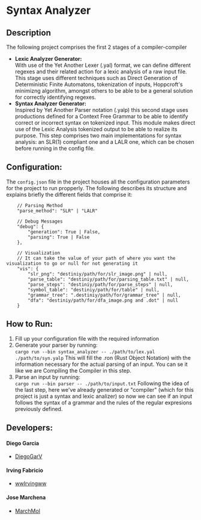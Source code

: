 # Syntax Analyzer

## Description
The following project comprises the first 2 stages of a compiler-compiler
- <b>Lexic Analyzer Generator:</b><br>
With use of the Yet Another Lexer (.yal) format, we can define different regexes and their related action for a lexic analysis of a raw input file. This stage uses different techniques such as Direct Generation of Deterministic Finite Automatons, tokenization of inputs, Hoppcroft's minimizng algorithm, amongst others to be able to be a general solution for correctly identifying regexes.
- <b>Syntax Analyzer Generator:</b><br>
Inspired by Yet Another Parser notation (.yalp) this second stage uses productions defined for a Context Free Grammar to be able to identify correct or incorrect syntax on tokenized input. This module makes direct use of the Lexic Analysis tokenized output to be able to realize its purpose. This step comprises two main implementations for syntax analysis: an SLR(1) compliant one and a LALR one, which can be chosen before running in the config file.

## Configuration:
The ```config.json``` file in the project houses all the configuration parameters for the project to run propperly. The following describes its structure and explains briefly the different fields that comprise it:
```
    // Parsing Method
    "parse_method": "SLR" | "LALR"

    // Debug Messages
    "debug": {
        "generation": True | False,
        "parsing": True | False
    },
    
    // Visualization
    // It can take the value of your path of where you want the visualization to go or null for not generating it
    "vis": {
        "slr_png": "destiniy/path/for/slr_image.png" | null,
        "parse_table": "destiniy/path/for/parsing_table.txt" | null,
        "parse_steps": "destiniy/path/for/parse_steps" | null,
        "symbol_table": "destiniy/path/for/table" | null,
        "grammar_tree": ".destiniy/path/for/grammar_tree" | null,
        "dfa": "destiniy/path/for/dfa_image.png and .dot" | null
    }
```

## How to Run:
1. Fill up your configuration file with the required information
2. Generate your parser by running:<br>
        ```
        cargo run --bin syntax_analyzer -- ./path/to/lex.yal ./path/to/syn.yalp
        ```
    This will fill the .ron (Rust Object Notation) with the information necessary for the actual parsing of an input. You can se it like we are Compiling the Compiler in this step.
3. Parse an input by running:<br>
        ```
        cargo run --bin parser -- ./path/to/input.txt
        ```
    Following the idea of the last step, here we've already generated or "compiler" (which for this project is just a syntax and lexic analizer) so now we can see if an input follows the syntax of a grammar and the rules of the regular expresions previously defined.

## Developers:
#### Diego Garcia<br>
- <a  href="https://github.com/DiegoGarV">DiegoGarV</a>
#### Irving Fabricio<br>
- <a  href="https://github.com/wwIrvingww">wwIrvingww</a>
#### Jose Marchena
- <a  href="https://github.com/MarchMol">MarchMol</a>